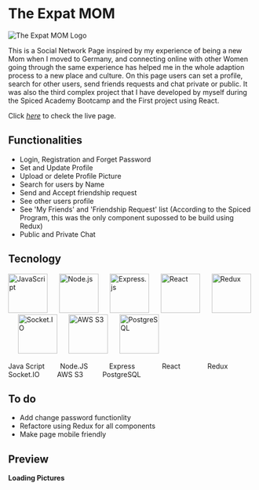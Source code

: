 # The Expat MOM
![The Expat MOM Logo](https://auspic.s3.eu-central-1.amazonaws.com/SjLssdLHYiVzInyewHt2.png) 

This is a Social Network Page inspired by my experience of being a new Mom when I moved to Germany, and connecting online with other Women going through the same experience has helped me in the whole adaption process to a new place and culture. On this page users can set a profile, search for other users, send friends requests and chat private or public.
It was also the third complex project that I have developed by myself during the Spiced Academy Bootcamp and the First project using React.

Click *[here](https://theexpatmom.herokuapp.com/)* to check the live page.

## Functionalities

- Login, Registration and Forget Password
- Set and Update Profile
- Upload or delete Profile Picture
- Search for users by Name
- Send and Accept friendship request
- See other users profile
- See 'My Friends' and 'Friendship Request' list (According to the Spiced Program, this was the only component supossed to be build using Redux)
- Public and Private Chat


## Tecnology

<img alt="JavaScript" src="https://simpleicons.org/icons/javascript.svg" width=80 heigth=80> &nbsp;&nbsp;&nbsp;&nbsp; 
<img alt="Node.js" src="https://simpleicons.org/icons/nodedotjs.svg" width=80 heigth=80> &nbsp;&nbsp;&nbsp;&nbsp; 
<img alt="Express.js" src="https://simpleicons.org/icons/express.svg" width=80 heigth=80> &nbsp;&nbsp;&nbsp;&nbsp; 
<img alt="React" src="https://simpleicons.org/icons/react.svg" width=80 heigth=80> &nbsp;&nbsp;&nbsp;&nbsp; 
<img alt="Redux" src="https://simpleicons.org/icons/redux.svg" width=80 heigth=80> &nbsp;&nbsp;&nbsp;&nbsp; 
<img alt="Socket.IO" src="https://simpleicons.org/icons/socketdotio.svg" width=80 heigth=80> &nbsp;&nbsp;&nbsp;&nbsp; 
<img alt="AWS S3" src="https://simpleicons.org/icons/amazons3.svg" width=80 heigth=80> &nbsp;&nbsp;&nbsp;&nbsp; 
<img alt="PostgreSQL" src="https://simpleicons.org/icons/postgresql.svg" width=80 heigth=80>

<div heigth=40>Java Script &nbsp;&nbsp;&nbsp;&nbsp;&nbsp;&nbsp; Node.JS &nbsp;&nbsp;&nbsp;&nbsp;&nbsp;&nbsp;&nbsp;&nbsp;&nbsp; 
Express &nbsp;&nbsp;&nbsp;&nbsp;&nbsp;&nbsp;&nbsp;&nbsp;&nbsp;&nbsp;&nbsp;&nbsp; React &nbsp;&nbsp;&nbsp;&nbsp;&nbsp;&nbsp;&nbsp;&nbsp;&nbsp;&nbsp;&nbsp;&nbsp;
Redux &nbsp;&nbsp;&nbsp;&nbsp;&nbsp;&nbsp;&nbsp;&nbsp;&nbsp;&nbsp; Socket.IO &nbsp;&nbsp;&nbsp;&nbsp;&nbsp;&nbsp;&nbsp;
AWS S3  &nbsp;&nbsp;&nbsp;&nbsp;&nbsp;&nbsp;&nbsp;&nbsp; PostgreSQL</div>

## To do

- Add change password functionlity
- Refactore using Redux for all components
- Make page mobile friendly

## Preview

**Loading Pictures**
